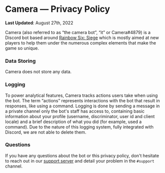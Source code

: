 # Camera — Privacy Policy
**Last Updated**: August 27th, 2022

Camera (also referred to as “the camera bot”, “it” or Camera#4879) is a Discord bot based around [Rainbow Six: Siege](https://ubisoft.com/en-us/game/rainbow-six/siege) which is mostly aimed at new players to help them under the numerous complex elements that make the game so unique. 

### Data Storing
Camera does not store any data. 

### Logging
To power analytical features, Camera tracks actions users take when using the bot. The term “actions” represents interactions with the bot that result in responses, like using a command. Logging is done by sending a message in a private channel only the bot's staff has access to, containing basic information about your profile (username, discriminator, user id and client locale) and a brief description of what you did (for example, used a command). Due to the nature of this logging system, fully integrated with Discord, we are not able to delete them.

### Questions
If you have any questions about the bot or this privacy policy, don't hesitate to reach out in our [support server](https://suspense.is-a.dev/support) and detail your problem in the `#support` channel.
